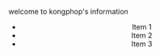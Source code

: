 welcome to kongphop's information 

<div align="center">
  <ul>
    <li>Item 1</li>
    <li>Item 2</li>
    <li>Item 3</li>
  </ul>
</div>
